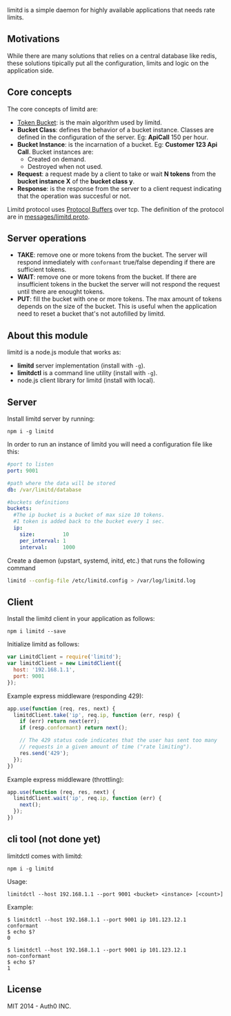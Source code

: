 limitd is a simple daemon for highly available applications that needs rate limits.

## Motivations

While there are many solutions that relies on a central database like redis, these solutions tipically put all the configuration, limits and logic on the application side.

## Core concepts

The core concepts of limitd are:

-  [Token Bucket](http://en.wikipedia.org/wiki/Token_bucket): is the main algorithm used by limitd.
-  **Bucket Class**: defines the behavior of a bucket instance. Classes are defined in the configuration of the server. Eg: **ApiCall** 150 per hour.
-  **Bucket Instance**: is the incarnation of a bucket. Eg: **Customer 123 Api Call**. Bucket instances are:
    -  Created on demand.
    -  Destroyed when not used.
-  **Request**: a request made by a client to take or wait **N tokens** from the **bucket instance X** of the **bucket class y**.
-  **Response**: is the response from the server to a client request indicating that the operation was succesful or not.

Limitd protocol uses [Protocol Buffers](https://developers.google.com/protocol-buffers) over tcp. The definition of the protocol are in [messages/limitd.proto](/blob/master/messages/limitd.proto).

## Server operations

-  **TAKE**: remove one or more tokens from the bucket. The server will respond inmediately with `conformant` true/false depending if there are sufficient tokens.
-  **WAIT**: remove one or more tokens from the bucket. If there are insufficient tokens in the bucket the server will not respond the request until there are enought tokens.
-  **PUT**: fill the bucket with one or more tokens. The max amount of tokens depends on the size of the bucket. This is useful when the application need to reset a bucket that's not autofilled by limitd.

## About this module

limitd is a node.js module that works as:

-  **limitd** server implementation (install with `-g`).
-  **limitdctl** is a command line utility (install with `-g`).
-  node.js client library for limitd  (install with local).

## Server

Install limitd server by running:

```
npm i -g limitd
```

In order to run an instance of limitd you will need a configuration file like this:

```yaml
#port to listen
port: 9001

#path where the data will be stored
db: /var/limitd/database

#buckets definitions
buckets:
  #The ip bucket is a bucket of max size 10 tokens.
  #1 token is added back to the bucket every 1 sec.
  ip:
    size:         10
    per_interval: 1
    interval:     1000
```

Create a daemon (upstart, systemd, initd, etc.) that runs the following command

```bash
limitd --config-file /etc/limitd.config > /var/log/limitd.log
```

## Client

Install the limitd client in your application as follows:

```
npm i limitd --save
```

Initialize limitd as follows:

```javascript
var LimitdClient = require('limitd');
var limitdClient = new LimitdClient({
  host: '192.168.1.1',
  port: 9001
});
```

Example express middleware (responding 429):

```javascript
app.use(function (req, res, next) {
  limitdClient.take('ip', req.ip, function (err, resp) {
    if (err) return next(err);
    if (resp.conformant) return next();

    // The 429 status code indicates that the user has sent too many
    // requests in a given amount of time ("rate limiting").
    res.send('429');
  });
})
```

Example express middleware (throttling):

```javascript
app.use(function (req, res, next) {
  limitdClient.wait('ip', req.ip, function (err) {
    next();
  });
})
```

## cli tool (not done yet)

limitdctl comes with limitd:

```
npm i -g limitd
```

Usage:

```
limitdctl --host 192.168.1.1 --port 9001 <bucket> <instance> [<count>]
```

Example:

```
$ limitdctl --host 192.168.1.1 --port 9001 ip 101.123.12.1
conformant
$ echo $?
0

$ limitdctl --host 192.168.1.1 --port 9001 ip 101.123.12.1
non-conformant
$ echo $?
1
```

## License

MIT 2014 - Auth0 INC.
